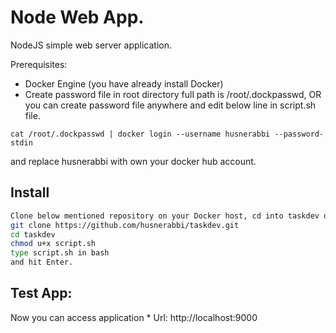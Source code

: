 Node Web App.
========
NodeJS simple web server application.


Prerequisites:

* Docker Engine (you have already install Docker)
* Create password file in root directory full path is /root/.dockpasswd, OR you can create password file anywhere 
and edit below line in script.sh file. 

`cat /root/.dockpasswd | docker login --username husnerabbi --password-stdin`

and replace husnerabbi with own your docker hub account.

## Install
```bash
Clone below mentioned repository on your Docker host, cd into taskdev directory.
git clone https://github.com/husnerabbi/taskdev.git
cd taskdev
chmod u+x script.sh 
type script.sh in bash 
and hit Enter.
```

## Test App:
Now you can access application * Url: http://localhost:9000
